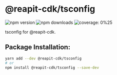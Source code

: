 # @reapit-cdk/tsconfig


![npm version](https://img.shields.io/npm/v/@reapit-cdk/tsconfig)
![npm downloads](https://img.shields.io/npm/dm/@reapit-cdk/tsconfig)
![coverage: 0%25](https://img.shields.io/badge/coverage-0%25-red)

tsconfig for @reapit-cdk.

## Package Installation:

```sh
yarn add --dev @reapit-cdk/tsconfig
# or
npm install @reapit-cdk/tsconfig --save-dev
```